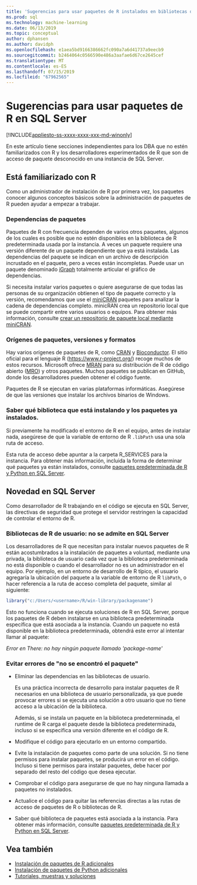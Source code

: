 ```yaml
---
title: 'Sugerencias para usar paquetes de R instalados en bibliotecas de usuario: SQL Server Machine Learning Services'
ms.prod: sql
ms.technology: machine-learning
ms.date: 06/13/2019
ms.topic: conceptual
author: dphansen
ms.author: davidph
ms.openlocfilehash: e1aea5bd9166386662fc090a7a6d41737a9eecb9
ms.sourcegitcommit: b2464064c0566590e486a3aafae6d67ce2645cef
ms.translationtype: MT
ms.contentlocale: es-ES
ms.lasthandoff: 07/15/2019
ms.locfileid: "67962565"
---
```

# <a name="tips-for-using-r-packages-in-sql-server"></a>Sugerencias para usar paquetes de R en SQL Server
[!INCLUDE[appliesto-ss-xxxx-xxxx-xxx-md-winonly](../../includes/appliesto-ss-xxxx-xxxx-xxx-md-winonly.md)]

En este artículo tiene secciones independientes para los DBA que no estén familiarizados con R y los desarrolladores experimentados de R que son de acceso de paquete desconocido en una instancia de SQL Server.

## <a name="new-to-r"></a>Está familiarizado con R

Como un administrador de instalación de R por primera vez, los paquetes conocer algunos conceptos básicos sobre la administración de paquetes de R pueden ayudar a empezar a trabajar.

### <a name="package-dependencies"></a>Dependencias de paquetes

Paquetes de R con frecuencia dependen de varios otros paquetes, algunos de los cuales es posible que no estén disponibles en la biblioteca de R predeterminada usada por la instancia. A veces un paquete requiere una versión diferente de un paquete dependiente que ya está instalada. Las dependencias del paquete se indican en un archivo de descripción incrustado en el paquete, pero a veces están incompletas. Puede usar un paquete denominado [iGraph](https://igraph.org/r/) totalmente articular el gráfico de dependencias.

Si necesita instalar varios paquetes o quiere asegurarse de que todas las personas de su organización obtienen el tipo de paquete correcto y la versión, recomendamos que use el [miniCRAN](https://mran.microsoft.com/package/miniCRAN) paquetes para analizar la cadena de dependencias completo. minicRAN crea un repositorio local que se puede compartir entre varios usuarios o equipos. Para obtener más información, consulte [crear un repositorio de paquete local mediante miniCRAN](create-a-local-package-repository-using-minicran.md).

### <a name="package-sources-versions-and-formats"></a>Orígenes de paquetes, versiones y formatos

Hay varios orígenes de paquetes de R, como [CRAN](https://cran.r-project.org/) y [Bioconductor](https://www.bioconductor.org/). El sitio oficial para el lenguaje R (<https://www.r-project.org/>) recoge muchos de estos recursos. Microsoft ofrece [MRAN](https://mran.microsoft.com/) para su distribución de R de código abierto ([MRO](https://mran.microsoft.com/open)) y otros paquetes. Muchos paquetes se publican en GitHub, donde los desarrolladores pueden obtener el código fuente.

Paquetes de R se ejecutan en varias plataformas informáticas. Asegúrese de que las versiones que instalar los archivos binarios de Windows.

### <a name="know-which-library-you-are-installing-to-and-which-packages-are-already-installed"></a>Saber qué biblioteca que está instalando y los paquetes ya instalados.

Si previamente ha modificado el entorno de R en el equipo, antes de instalar nada, asegúrese de que la variable de entorno de R `.libPath` usa una sola ruta de acceso.

Esta ruta de acceso debe apuntar a la carpeta R_SERVICES para la instancia. Para obtener más información, incluida la forma de determinar qué paquetes ya están instalados, consulte [paquetes predeterminada de R y Python en SQL Server](../package-management/default-packages.md).

## <a name="new-to-sql-server"></a>Novedad en SQL Server

Como desarrollador de R trabajando en el código se ejecuta en SQL Server, las directivas de seguridad que protege el servidor restringen la capacidad de controlar el entorno de R.

### <a name="r-user-libraries-not-supported-on-sql-server"></a>Bibliotecas de R de usuario: no se admite en SQL Server

Los desarrolladores de R que necesitan para instalar nuevos paquetes de R están acostumbrados a la instalación de paquetes a voluntad, mediante una privada, la biblioteca de usuario cada vez que la biblioteca predeterminada no está disponible o cuando el desarrollador no es un administrador en el equipo. Por ejemplo, en un entorno de desarrollo de R típico, el usuario agregaría la ubicación del paquete a la variable de entorno de R `libPath`, o hacer referencia a la ruta de acceso completa del paquete, similar al siguiente:

```R
library("c:/Users/<username>/R/win-library/packagename")
```

Esto no funciona cuando se ejecuta soluciones de R en SQL Server, porque los paquetes de R deben instalarse en una biblioteca predeterminada específica que está asociada a la instancia. Cuando un paquete no está disponible en la biblioteca predeterminada, obtendrá este error al intentar llamar al paquete:

*Error en There: no hay ningún paquete llamado 'package-name'*

### <a name="avoid-package-not-found-errors"></a>Evitar errores de "no se encontró el paquete"

+ Eliminar las dependencias en las bibliotecas de usuario. 

    Es una práctica incorrecta de desarrollo para instalar paquetes de R necesarios en una biblioteca de usuario personalizada, ya que puede provocar errores si se ejecuta una solución a otro usuario que no tiene acceso a la ubicación de la biblioteca.

    Además, si se instala un paquete en la biblioteca predeterminada, el runtime de R carga el paquete desde la biblioteca predeterminada, incluso si se especifica una versión diferente en el código de R.

+ Modifique el código para ejecutarlo en un entorno compartido.

+ Evite la instalación de paquetes como parte de una solución. Si no tiene permisos para instalar paquetes, se producirá un error en el código. Incluso si tiene permisos para instalar paquetes, debe hacer por separado del resto del código que desea ejecutar.

+ Comprobar el código para asegurarse de que no hay ninguna llamada a paquetes no instalados.

+ Actualice el código para quitar las referencias directas a las rutas de acceso de paquetes de R o bibliotecas de R. 

+ Saber qué biblioteca de paquetes está asociada a la instancia. Para obtener más información, consulte [paquetes predeterminada de R y Python en SQL Server](../package-management/default-packages.md).

## <a name="see-also"></a>Vea también

+ [Instalación de paquetes de R adicionales](install-additional-r-packages-on-sql-server.md)
+ [Instalación de paquetes de Python adicionales](../python/install-additional-python-packages-on-sql-server.md)
+ [Tutoriales, muestras y soluciones](../tutorials/machine-learning-services-tutorials.md)